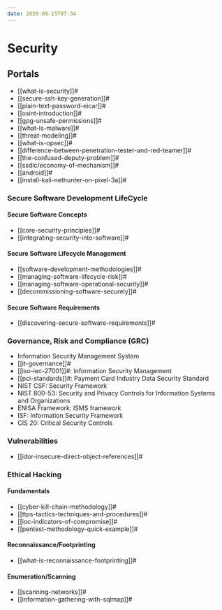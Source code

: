 ```yaml
---
date: 2020-09-15T07:34
---
```


Security
========

Portals
-------

-   [[what-is-security]]#
-   [[secure-ssh-key-generation]]#
-   [[plain-text-password-eicar]]#
-   [[osint-introduction]]#
-   [[gpg-unsafe-permissions]]#
-   [[what-is-malware]]#
-   [[threat-modeling]]#
-   [[what-is-opsec]]#
-   [[difference-between-penetration-tester-and-red-teamer]]#
-   [[the-confused-deputy-problem]]#
-   [[ssdlc/economy-of-mechanism]]#
-   [[android]]#
-   [[install-kali-nethunter-on-pixel-3a]]#

### Secure Software Development LifeCycle

#### Secure Software Concepts

-   [[core-security-principles]]#
-   [[integrating-security-into-software]]#

#### Secure Software Lifecycle Management

-   [[software-development-methodologies]]#
-   [[managing-software-lifecycle-risk]]#
-   [[managing-software-operational-security]]#
-   [[decommissioning-software-securely]]#

#### Secure Software Requirements

-   [[discovering-secure-software-requirements]]#

### Governance, Risk and Compliance (GRC)

-   Information Security Management System
-   [[it-governance]]#
-   [[iso-iec-27001]]#: Information Security Management
-   [[pci-standards]]#: Payment Card Industry Data Security
    Standard
-   NIST CSF: Security Framework
-   NIST 800-53: Security and Privacy Controls for Information Systems
    and Organizations
-   ENISA Framework: ISMS framework
-   ISF: Information Security Framework
-   CIS 20: Critical Security Controls

### Vulnerabilities

-   [[idor-insecure-direct-object-references]]#

### Ethical Hacking

#### Fundamentals

-   [[cyber-kill-chain-methodology]]#
-   [[ttps-tactics-techniques-and-procedures]]#
-   [[ioc-indicators-of-compromise]]#
-   [[pentest-methodology-quick-example]]#

#### Reconnaissance/Footprinting

-   [[what-is-reconnaissance-footprinting]]#

#### Enumeration/Scanning

-   [[scanning-networks]]#
-   [[information-gathering-with-sqlmap]]#
